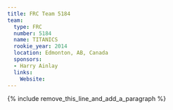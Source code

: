 ```yaml
---
title: FRC Team 5184
team:
  type: FRC
  number: 5184
  name: TITANICS
  rookie_year: 2014
  location: Edmonton, AB, Canada
  sponsors:
  - Harry Ainlay
  links:
    Website:
---
```


{% include remove_this_line_and_add_a_paragraph %}